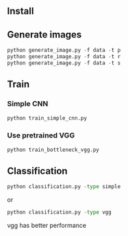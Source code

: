 ## Install


## Generate images
``` python
python generate_image.py -f data -t p
python generate_image.py -f data -t r
python generate_image.py -f data -t s
```

## Train

### Simple CNN
``` python
python train_simple_cnn.py
```

### Use pretrained VGG
``` python
python train_bottleneck_vgg.py
```

## Classification
``` python
python classification.py -type simple
```
or

``` python
python classification.py -type vgg
```

vgg has better performance